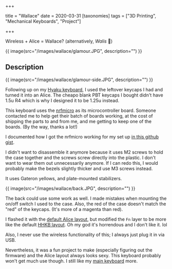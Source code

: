 +++

title = "Wallace"
date = 2020-03-31
[taxonomies]
tags = ["3D Printing", "Mechanical Keyboards", "Project"]

+++

Wireless + Alice = Wallace? (alternatively, *Walis* 🧹)

{{ image(src="/images/wallace/glamour.JPG", description="") }}

<!-- more -->

## Description

{{ image(src="/images/wallace/glamour-side.JPG", description="") }}

Following up on my [Hyaku keyboard](/hyaku-keyboard/), I used the leftover keycaps I had and turned it into an Alice. The cheapo blank PBT keycaps I bought didn't have 1.5u R4 which is why I designed it to be 1.25u instead.

This keyboard uses the [nrfmicro](https://github.com/joric/nrfmicro) as its microcontroller board. Someone contacted me to help get their batch of boards working, at the cost of shipping the parts to and from me, and me getting to keep one of the boards. (By the way, thanks a lot!)

I documented how I got the nrfmicro working for my set up [in this github gist](https://gist.github.com/ramonimbao/46084d633f37828eec351433d4ecaaa7).

I didn't want to disassemble it anymore because it uses M2 screws to hold the case together and the screws screw directly into the plastic. I don't want to wear them out unnecessarily anymore. If I can redo this, I would probably make the bezels slightly thicker and use M3 screws instead.

It uses Gateron yellows, and plate-mounted stabilizers.

{{ image(src="/images/wallace/back.JPG", description="") }}

The back could use some work as well. I made mistakes when mounting the on/off switch I used to the case. Also, the red of the case doesn't match the "red" of the keycaps. (It's more of a magenta than red).

I flashed it with the [default Alice layout](https://github.com/qmk/qmk_firmware/blob/master/keyboards/tgr/alice/keymaps/default/keymap.c), but modified the `Fn` layer to be more like the default [HHKB layout](https://deskthority.net/wiki/images/f/fb/HHKB_Pro_2_-_keyboard_layout_editor_-_final.png). Oh my god it's horrendous and I don't like it. lol

Also, I never use the wireless functionality of this; I always just plug it in via USB.

Nevertheless, it was a fun project to make (especially figuring out the firmware) and the Alice layout always looks sexy. This keyboard probably won't get much use though. I still like my [main keyboard](/kusuguru/) more.
